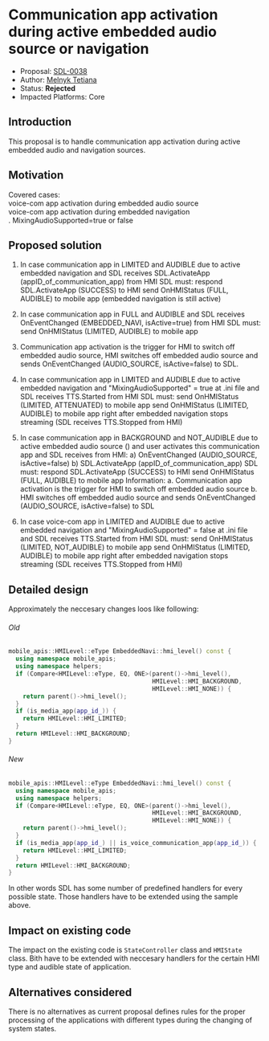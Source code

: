 # Communication app activation during active embedded audio source or navigation

* Proposal: [SDL-0038](0038-Communication-app-activation.md)
* Author: [Melnyk Tetiana](https://github.com/TMelnyk)
* Status: **Rejected**
* Impacted Platforms: Core

## Introduction
This proposal is to handle communication app activation during active embedded audio and navigation sources.

## Motivation  
Covered cases:  
voice-com app activation during embedded audio source  
voice-com app activation during embedded navigation  
. MixingAudioSupported=true or false 

## Proposed solution

1. In case communication app in LIMITED and AUDIBLE due to active embedded navigation 
and SDL receives SDL.ActivateApp (appID_of_communication_app) from HMI
SDL must: 
respond SDL.ActivateApp (SUCCESS) to HMI
send OnHMIStatus (FULL, AUDIBLE) to mobile app (embedded navigation is still active) 

2. In case communication app in FULL and AUDIBLE
and SDL receives OnEventChanged (EMBEDDED_NAVI, isActive=true) from HMI
SDL must:
send OnHMIStatus (LIMITED, AUDIBLE) to mobile app  

3. Communication app activation is the trigger for HMI to switch off embedded audio source,
HMI switches off embedded audio source and sends OnEventChanged (AUDIO_SOURCE, isActive=false) to SDL. 
	
4. In case communication app in LIMITED and AUDIBLE due to active embedded navigation
and "MixingAudioSupported" = true at .ini file
and SDL receives TTS.Started from HMI
SDL must: 
send OnHMIStatus (LIMITED, ATTENUATED) to mobile app
send OnHMIStatus (LIMITED, AUDIBLE) to mobile app right after embedded navigation stops streaming (SDL receives TTS.Stopped from HMI) 

5. In case communication app in BACKGROUND and NOT_AUDIBLE due to active embedded audio source () 
and user activates this communication app
and SDL receives from HMI:
a) OnEventChanged (AUDIO_SOURCE, isActive=false) 
b) SDL.ActivateApp (appID_of_communication_app) 
SDL must:
respond SDL.ActivateApp (SUCCESS) to HMI
send OnHMIStatus (FULL, AUDIBLE) to mobile app
Information: 
a. Communication app activation is the trigger for HMI to switch off embedded audio source
b. HMI switches off embedded audio source and sends OnEventChanged (AUDIO_SOURCE, isActive=false) to SDL 

6. In case voice-com app in LIMITED and AUDIBLE due to active embedded navigation and "MixingAudioSupported" = false at .ini file
and SDL receives TTS.Started from HMI
SDL must:
send OnHMIStatus (LIMITED, NOT_AUDIBLE) to mobile app
send OnHMIStatus (LIMITED, AUDIBLE) to mobile app right after embedded navigation stops streaming (SDL receives TTS.Stopped from HMI) 

## Detailed design

Approximately the neccesary changes loos like following:

###### Old
```c++
mobile_apis::HMILevel::eType EmbeddedNavi::hmi_level() const {
  using namespace mobile_apis;
  using namespace helpers;
  if (Compare<HMILevel::eType, EQ, ONE>(parent()->hmi_level(),
                                        HMILevel::HMI_BACKGROUND,
                                        HMILevel::HMI_NONE)) {
    return parent()->hmi_level();
  }
  if (is_media_app(app_id_)) {
    return HMILevel::HMI_LIMITED;
  }
  return HMILevel::HMI_BACKGROUND;
}
```
###### New
```c++
mobile_apis::HMILevel::eType EmbeddedNavi::hmi_level() const {
  using namespace mobile_apis;
  using namespace helpers;
  if (Compare<HMILevel::eType, EQ, ONE>(parent()->hmi_level(),
                                        HMILevel::HMI_BACKGROUND,
                                        HMILevel::HMI_NONE)) {
    return parent()->hmi_level();
  }
  if (is_media_app(app_id_) || is_voice_communication_app(app_id_)) {
    return HMILevel::HMI_LIMITED;
  }
  return HMILevel::HMI_BACKGROUND;
}
```

In other words SDL has some number of predefined handlers for every possible state. Those handlers have to be extended
using the sample above.

## Impact on existing code

The impact on the existing code is `StateController` class and `HMIState` class. Bith have to be extended with neccesary handlers
for the certain HMI type and audible state of application.

## Alternatives considered
There is no alternatives as current proposal defines rules for the proper processing of the applications with different types
during the changing of system states.

